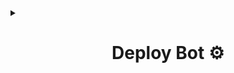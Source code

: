 <details>
<summary><b><h1 align="center">Deploy Bot ⚙️</h1></b></summary>
<p align="center">

## Simple Methods 🌟

> **[Launch on Okteto < Tutorial Video > ](http://t.me/SL_AlphaX_Team/19)**

> **[Fork And Deploy To Heroku](https://github.com/SL-Alpha-X-Team/Alpha-X-MD-Bot-Installer/fork)**

## Run as **Localhost** 🎉

> **[﹝🔧﹞ Follow the steps](https://github.com/SL-Alpha-X-Team/Alpha-X-MD-Bot-Installer/wiki/Local-Host)**

### Dont forget to join our WhatsApo **[support group](https://chat.whatsapp.com/ItIRSBUMN9t2lQzCpfAKWt)** ✊🏻

</p>
</details>
